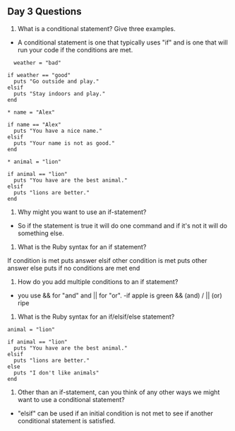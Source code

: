 ## Day 3 Questions

1. What is a conditional statement? Give three examples.

* A conditional statement is one that typically uses "if" and is one that will run your code if the conditions are met.
```
  weather = "bad"

if weather == "good"
  puts "Go outside and play."
elsif
  puts "Stay indoors and play."
end
```
```
* name = "Alex"

if name == "Alex"
  puts "You have a nice name."
elsif
  puts "Your name is not as good."
end

* animal = "lion"

if animal == "lion"
  puts "You have are the best animal."
elsif
  puts "lions are better."
end
```

1. Why might you want to use an if-statement?

* So if the statement is true it will do one command and if it's not it will do something else.

1. What is the Ruby syntax for an if statement?

If condition is met
  puts answer
elsif other condition is met
  puts other answer
else
  puts if no conditions are met
end

1. How do you add multiple conditions to an if statement?

* you use && for "and" and || for "or".
  -if apple is green && (and) / || (or) ripe

1. What is the Ruby syntax for an if/elsif/else statement?
```
animal = "lion"

if animal == "lion"
  puts "You have are the best animal."
elsif
  puts "lions are better."
else
  puts "I don't like animals"
end
```
1. Other than an if-statement, can you think of any other ways we might want to use a conditional statement?
* "elsif" can be used  if an initial condition is not met to see if another conditional statement is satisfied.
